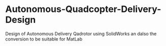 # Autonomous-Quadcopter-Delivery-Design
Design of  Autonomous Delivery Qadrotor using SolidWorks an dalso the conversion to be suitable for MatLab
